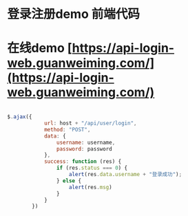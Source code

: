 # 登录注册demo 前端代码

# 在线demo [https://api-login-web.guanweiming.com/](https://api-login-web.guanweiming.com/)

```javascript

$.ajax({
            url: host + "/api/user/login",
            method: "POST",
            data: {
                username: username,
                password: password
            },
            success: function (res) {
                if (res.status === 0) {
                    alert(res.data.username + "登录成功");
                } else {
                    alert(res.msg)
                }
            }
        })
```
